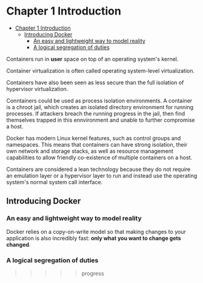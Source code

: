 # Chapter 1 Introduction

- [Chapter 1 Introduction](#chapter-1-introduction)
  - [Introducing Docker](#introducing-docker)
    - [An easy and lightweight way to model reality](#an-easy-and-lightweight-way-to-model-reality)
    - [A logical segregation of duties](#a-logical-segregation-of-duties)

Containers run in **user** space on top of an operating system's kernel.

Container virtualization is often called operating system-level virtualization.

Containers have also been seen as less secure than the full isolation of
hypervisor virtualization.

Conntainers could be used as process isolation environments. A container is a
chroot jail, which creates an isolated directory environment for running
processes. If attackers breach the running progress in the jail, then find
themselves trapped in this ennvironment and unable to further compromise a host.

Docker has modern Linux kernel features, such as control groups and namespaces.
This means that containers can have strong isolation, their own network and
storage stacks, as well as resource management capabilities to allow friendly
co-existence of multiple containers on a host.

Containers are considered a lean technology because they do not require an
emulation layer or a hypervisor layer to run and instead use the operating
system's normal system call interface.

## Introducing Docker

### An easy and lightweight way to model reality

Docker relies on a copy-on-write model so that making changes to your
application is also incredibly fast: **only what you want to change gets
changed**.

### A logical segregation of duties

>>>>> progress
